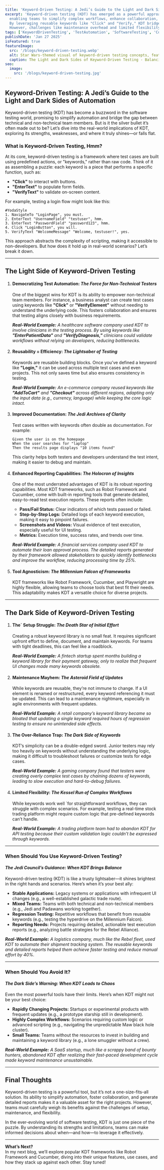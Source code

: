 ```yaml
---
title: 'Keyword-Driven Testing: A Jedi’s Guide to the Light and Dark Sides of Automation'
excerpt: 'Keyword-driven testing (KDT) has emerged as a powerful approach to test automation,
  enabling teams to simplify complex workflows, enhance collaboration, and generate detailed reports.
  By leveraging reusable keywords like "Click" and "Verify," KDT bridges the gap between technical and non-technical team members.
  However, challenges like maintenance overhead and limited flexibility remind us that KDT isn’t a one-size-fits-all solution.'
tags: ['KeywordDrivenTesting', 'TestAutomation', 'SoftwareTesting', 'Collaboration', 'Reporting', 'RobotFramework', 'Cucumber']
publishDate: 'Jan 27 2025'
isFeatured: true
featureImage:
  src: '/blogs/keyword-driven-testing.webp'
  alt: Star Wars-themed visual of keyword-driven testing concepts, featuring Death Star, lightsabers, and Holocrons.
  caption: The Light and Dark Sides of Keyword-Driven Testing - Balancing simplicity and challenges.
seo:
  image:
    src: '/blogs/keyword-driven-testing.jpg'
---
```


## Keyword-Driven Testing: A Jedi’s Guide to the Light and Dark Sides of Automation

Keyword-driven testing (KDT) has become a buzzword in the software testing world, promising to simplify automation and bridge the gap between technical and non-technical team members. But is it the silver bullet it’s often made out to be? Let’s dive into the real-world implications of KDT, exploring its strengths, weaknesses, and where it truly shines—or falls flat.

### What is Keyword-Driven Testing, Hmm?

At its core, keyword-driven testing is a framework where test cases are built using predefined actions, or "keywords," rather than raw code. Think of it as assembling a puzzle: each keyword is a piece that performs a specific function, such as:

- **"Click"** to interact with buttons.
- **"EnterText"** to populate form fields.
- **"VerifyText"** to validate on-screen content.

For example, testing a login flow might look like this:

```
#YodaStyle
1. NavigateTo "LoginPage", you must.
2. EnterText "UsernameField" "testuser", hmm.
3. EnterText "PasswordField" "password123", hmm.
4. Click "LoginButton", you will.
5. VerifyText "WelcomeMessage" "Welcome, testuser!", yes.
```

This approach abstracts the complexity of scripting, making it accessible to non-developers. But how does it hold up in real-world scenarios? Let’s break it down.

---

## The Light Side of Keyword-Driven Testing

1. #### Democratizing Test Automation: _The Force for Non-Technical Testers_

   One of the biggest wins for KDT is its ability to empower non-technical team members. For instance, a business analyst can create test cases using keywords like **"Click"** or **"VerifyElement"** without needing to understand the underlying code. This fosters collaboration and ensures that testing aligns closely with business requirements.

   _**Real-World Example:** A healthcare software company used KDT to involve clinicians in the testing process. By using keywords like **"EnterPatientData"** and **"VerifyDiagnosis,"** clinicians could validate workflows without relying on developers, reducing bottlenecks._

2. #### Reusability = Efficiency: _The Lightsaber of Testing_

   Keywords are reusable building blocks. Once you’ve defined a keyword like **"Login,"** it can be used across multiple test cases and even projects. This not only saves time but also ensures consistency in testing.

   _**Real-World Example:** An e-commerce company reused keywords like **"AddToCart"** and **"Checkout"** across different regions, adapting only the input data (e.g., currency, language) while keeping the core logic intact._

3. #### Improved Documentation: _The Jedi Archives of Clarity_

   Test cases written with keywords often double as documentation. For example:

   ```
   Given the user is on the homepage
   When the user searches for "laptop"
   Then the results page displays "10 items found"
   ```

   This clarity helps both testers and developers understand the test intent, making it easier to debug and maintain.

4. #### Enhanced Reporting Capabilities: _The Holocron of Insights_

   One of the most underrated advantages of KDT is its robust reporting capabilities. Most KDT frameworks, such as Robot Framework and Cucumber, come with built-in reporting tools that generate detailed, easy-to-read test execution reports. These reports often include:

   - **Pass/Fail Status:** Clear indicators of which tests passed or failed.
   - **Step-by-Step Logs:** Detailed logs of each keyword execution, making it easy to pinpoint failures.
   - **Screenshots and Videos:** Visual evidence of test execution, especially useful for UI testing.
   - **Metrics:** Execution time, success rates, and trends over time.

   _**Real-World Example:** A financial services company used KDT to automate their loan approval process. The detailed reports generated by their framework allowed stakeholders to quickly identify bottlenecks and improve the workflow, reducing processing time by 25%._

5. #### Tool Agnosticism: _The Millennium Falcon of Frameworks_
   KDT frameworks like Robot Framework, Cucumber, and Playwright are highly flexible, allowing teams to choose tools that best fit their needs. This adaptability makes KDT a versatile choice for diverse projects.

---

## The Dark Side of Keyword-Driven Testing

1. #### The` Setup Struggle: _The Death Star of Initial Effort_

   Creating a robust keyword library is no small feat. It requires significant upfront effort to define, document, and maintain keywords. For teams with tight deadlines, this can feel like a roadblock.

   _**Real-World Example:** A fintech startup spent months building a keyword library for their payment gateway, only to realize that frequent UI changes made many keywords obsolete._

2. #### Maintenance Mayhem: _The Asteroid Field of Updates_

   While keywords are reusable, they’re not immune to change. If a UI element is renamed or restructured, every keyword referencing it must be updated. This can lead to a maintenance nightmare, especially in agile environments with frequent updates.

   _**Real-World Example:** A retail company’s keyword library became so bloated that updating a single keyword required hours of regression testing to ensure no unintended side effects._

3. #### The Over-Reliance Trap: _The Dark Side of Keywords_

   KDT’s simplicity can be a double-edged sword. Junior testers may rely too heavily on keywords without understanding the underlying logic, making it difficult to troubleshoot failures or customize tests for edge cases.

   _**Real-World Example:** A gaming company found that testers were creating overly complex test cases by chaining dozens of keywords, leading to slow execution and hard-to-debug failures._

4. #### Limited Flexibility: _The Kessel Run of Complex Workflows_

   While keywords work well `for straightforward workflows, they can struggle with complex scenarios. For example, testing a real-time stock trading platform might require custom logic that pre-defined keywords can’t handle.

   _**Real-World Example:** A trading platform team had to abandon KDT for API testing because their custom validation logic couldn’t be expressed through keywords._

---

### When Should You Use Keyword-Driven Testing?

#### _The Jedi Council’s Guidance: When KDT Brings Balance_

Keyword-driven testing (KDT) is like a trusty lightsaber—it shines brightest in the right hands and scenarios. Here’s when it’s your best ally:

- **Stable Applications:** Legacy systems or applications with infrequent UI changes (e.g., a well-established galactic trade route).
- **Mixed Teams:** Teams with both technical and non-technical members (e.g., Jedi and Padawans working together).
- **Regression Testing:** Repetitive workflows that benefit from reusable keywords (e.g., testing the hyperdrive on the Millennium Falcon).
- **Reporting Needs:** Projects requiring detailed, actionable test execution reports (e.g., analyzing battle strategies for the Rebel Alliance).

_**Real-World Example:** A logistics company, much like the Rebel fleet, used KDT to automate their shipment tracking system. The reusable keywords and detailed reports helped them achieve faster testing and reduce manual effort by 40%._

---

### When Should You Avoid It?

#### _The Dark Side’s Warning: When KDT Leads to Chaos_

Even the most powerful tools have their limits. Here’s when KDT might not be your best choice:

- **Rapidly Changing Projects:** Startups or experimental products with frequent updates (e.g., a prototype starship still in development).
- **Highly Complex Workflows:** Scenarios requiring custom logic or advanced scripting (e.g., navigating the unpredictable Maw black hole cluster).
- **Small Teams:** Teams without the resources to invest in building and maintaining a keyword library (e.g., a lone smuggler without a crew).

_**Real-World Example:** A SaaS startup, much like a scrappy band of bounty hunters, abandoned KDT after realizing their fast-paced development cycle made keyword maintenance unsustainable._

---

## Final Thoughts

Keyword-driven testing is a powerful tool, but it’s not a one-size-fits-all solution. Its ability to simplify automation, foster collaboration, and generate detailed reports makes it a valuable asset for the right projects. However, teams must carefully weigh its benefits against the challenges of setup, maintenance, and flexibility.

In the ever-evolving world of software testing, KDT is just one piece of the puzzle. By understanding its strengths and limitations, teams can make informed decisions about when—and how—to leverage it effectively.

---

**What’s Next?**  
In my next blog, we’ll explore popular KDT frameworks like Robot Framework and Cucumber, diving into their unique features, use cases, and how they stack up against each other. Stay tuned!
